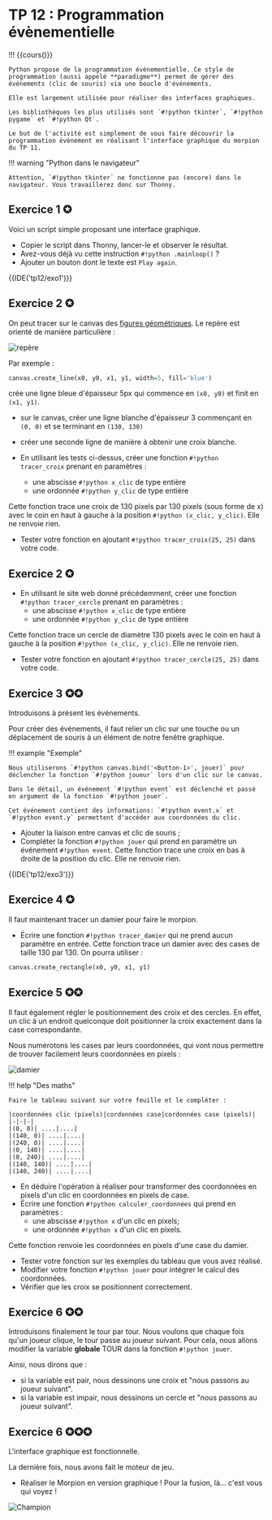 # TP 12 : Programmation évènementielle

!!! {{cours()}}

    Python propose de la programmation évènementielle. Ce style de programmation (aussi appelé **paradigme**) permet de gérer des événements (clic de souris) via une boucle d'événements.

    Elle est largement utilisée pour réaliser des interfaces graphiques.

    Les bibliothèques les plus utilisés sont `#!python tkinter`, `#!python pygame` et `#!python Qt`.

    Le but de l'activité est simplement de vous faire découvrir la programmation évènement en réalisant l'interface graphique du morpion du TP 11.

!!! warning "Python dans le navigateur"

    Attention, `#!python tkinter` ne fonctionne pas (encore) dans le navigateur. Vous travaillerez donc sur Thonny.

## Exercice 1 ✪

Voici un script simple proposant une interface graphique.

- Copier le script dans Thonny, lancer-le et observer le résultat.
- Avez-vous déjà vu cette instruction `#!python .mainloop()` ?
- Ajouter un bouton dont le texte est `Play again`.

{{IDE('tp12/exo1')}}

## Exercice 2 ✪

On peut tracer sur le canvas des [figures géométriques](http://tkinter.fdex.eu/doc/caw.html). Le repère est orienté de manière particulière : 

![repère](scripts/tp12/repere.jpg "repère")

Par exemple : 
```python
canvas.create_line(x0, y0, x1, y1, width=5, fill='blue')
```
crée une ligne bleue d'épaisseur 5px qui commence en `(x0, y0)` et finit en `(x1, y1)`.

- sur le canvas, créer une ligne blanche d'épaisseur 3 commençant en `(0, 0)` et se terminant en `(130, 130)`
- créer une seconde ligne de manière à obtenir une croix blanche.

- En utilisant les tests ci-dessus, créer une fonction `#!python tracer_croix` prenant en paramètres :
    - une abscisse `#!python x_clic` de type entière
    - une ordonnée `#!python y_clic` de type entière
  
Cette fonction trace une croix de 130 pixels par 130 pixels (sous forme de x) avec le coin en haut à gauche à la position `#!python (x_clic, y_clic)`. Elle ne renvoie rien.

- Tester votre fonction en ajoutant `#!python tracer_croix(25, 25)` dans votre code.

## Exercice 2 ✪

- En utilisant le site web donné précédemment, créer une fonction `#!python tracer_cercle` prenant en paramètres :
    - une abscisse `#!python x_clic` de type entière
    - une ordonnée `#!python y_clic` de type entière
  
Cette fonction trace un cercle de diamètre 130 pixels avec le coin en haut à gauche à la position `#!python (x_clic, y_clic)`. Elle ne renvoie rien.

- Tester votre fonction en ajoutant `#!python tracer_cercle(25, 25)` dans votre code.

## Exercice 3 ✪✪

Introduisons à présent les événements.

Pour créer des événements, il faut relier un clic sur une touche ou un déplacement de souris à un élément de notre fenêtre graphique.

!!! example "Exemple"

    Nous utiliserons `#!python canvas.bind('<Button-1>', jouer)` pour déclencher la fonction `#!python joueur` lors d'un clic sur le canvas.

    Dans le détail, un événement `#!python event` est déclenché et passé en argument de la fonction `#!python jouer`.

    Cet événement contient des informations: `#!python event.x` et `#!python event.y` permettent d'accéder aux coordonnées du clic.

- Ajouter la liaison entre canvas et clic de souris ;
- Compléter la fonction `#!python jouer` qui prend en paramètre un événement `#!python event`. Cette fonction trace une croix en bas à droite de la position du clic. Elle ne renvoie rien.

{{IDE('tp12/exo3')}}

## Exercice 4 ✪

Il faut maintenant tracer un damier pour faire le morpion.

- Écrire une fonction `#!python tracer_damier` qui ne prend aucun paramètre en entrée. Cette fonction trace un damier avec des cases de taille 130 par 130. On pourra utiliser :
```python
canvas.create_rectangle(x0, y0, x1, y1)
```

## Exercice 5 ✪✪

Il faut également régler le positionnement des croix et des cercles. En effet, un clic à un endroit quelconque doit positionner la croix exactement dans la case correspondante.

Nous numérotons les cases par leurs coordonnées, qui vont nous permettre de trouver facilement leurs coordonnées en pixels :

![damier](scripts/tp12/damier.jpg "damier")

!!! help "Des maths"

    Faire le tableau suivant sur votre feuille et le compléter :

    |coordonnées clic (pixels)|cordonnées case|cordonnées case (pixels)|
    |-|-|-|
    |(0, 0)| ....|....|
    |(140, 0)| ....|....|
    |(240, 0)| ....|....|
    |(0, 140)| ....|....|
    |(0, 240)| ....|....|
    |(140, 140)| ....|....|
    |(140, 240)| ....|....|


- En déduire l'opération à réaliser pour transformer des coordonnées en pixels d'un clic en coordonnées en pixels de case.
- Écrire une fonction `#!python calculer_coordonnées` qui prend en paramètres :
    - une abscisse `#!python x` d'un clic en pixels;
    - une ordonnée `#!python x` d'un clic en pixels.

Cette fonction renvoie les coordonnées en pixels d'une case du damier.

- Tester votre fonction sur les exemples du tableau que vous avez réalisé.
- Modifier votre fonction `#!python jouer` pour intégrer le calcul des coordonnées.
- Vérifier que les croix se positionnent correctement.

## Exercice 6 ✪✪

Introduisons finalement le tour par tour. Nous voulons que chaque fois qu'un joueur clique, le tour passe au joueur suivant. Pour cela, nous allons modifier la variable **globale** TOUR dans la fonction `#!python jouer`.

Ainsi, nous dirons que :

- si la variable est pair, nous dessinons une croix et "nous passons au joueur suivant".
- si la variable est impair, nous dessinons un cercle et "nous passons au joueur suivant".

## Exercice 6 ✪✪✪

L'interface graphique est fonctionnelle. 

La dernière fois, nous avons fait le moteur de jeu.

- Réaliser le Morpion en version graphique ! Pour la fusion, là... c'est vous qui voyez ! 

![Champion](scripts/tp12/champion.jpeg "Champion!")
